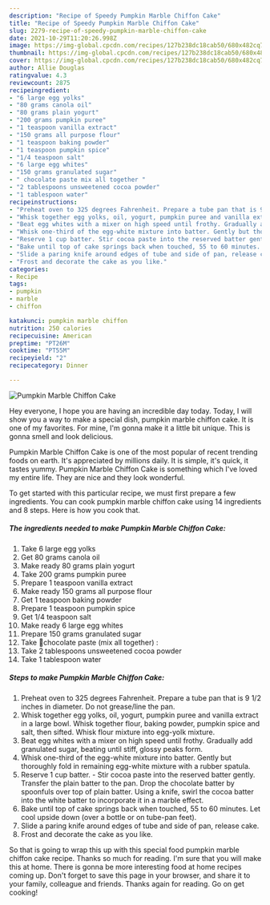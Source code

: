 ```yaml
---
description: "Recipe of Speedy Pumpkin Marble Chiffon Cake"
title: "Recipe of Speedy Pumpkin Marble Chiffon Cake"
slug: 2279-recipe-of-speedy-pumpkin-marble-chiffon-cake
date: 2021-10-29T11:20:26.998Z
image: https://img-global.cpcdn.com/recipes/127b238dc18cab50/680x482cq70/pumpkin-marble-chiffon-cake-recipe-main-photo.jpg
thumbnail: https://img-global.cpcdn.com/recipes/127b238dc18cab50/680x482cq70/pumpkin-marble-chiffon-cake-recipe-main-photo.jpg
cover: https://img-global.cpcdn.com/recipes/127b238dc18cab50/680x482cq70/pumpkin-marble-chiffon-cake-recipe-main-photo.jpg
author: Allie Douglas
ratingvalue: 4.3
reviewcount: 2875
recipeingredient:
- "6 large egg yolks"
- "80 grams canola oil"
- "80 grams plain yogurt"
- "200 grams pumpkin puree"
- "1 teaspoon vanilla extract"
- "150 grams all purpose flour"
- "1 teaspoon baking powder"
- "1 teaspoon pumpkin spice"
- "1/4 teaspoon salt"
- "6 large egg whites"
- "150 grams granulated sugar"
- " chocolate paste mix all together "
- "2 tablespoons unsweetened cocoa powder"
- "1 tablespoon water"
recipeinstructions:
- "Preheat oven to 325 degrees Fahrenheit. Prepare a tube pan that is 9 1/2 inches in diameter. Do not grease/line the pan."
- "Whisk together egg yolks, oil, yogurt, pumpkin puree and vanilla extract in a large bowl. Whisk together flour, baking powder, pumpkin spice and salt, then sifted. Whisk flour mixture into egg-yolk mixture."
- "Beat egg whites with a mixer on high speed until frothy. Gradually add granulated sugar, beating until stiff, glossy peaks form."
- "Whisk one-third of the egg-white mixture into batter. Gently but thoroughly fold in remaining egg-white mixture with a rubber spatula."
- "Reserve 1 cup batter. Stir cocoa paste into the reserved batter gently. Transfer the plain batter to the pan. Drop the chocolate batter by spoonfuls over top of plain batter. Using a knife, swirl the cocoa batter into the white batter to incorporate it in a marble effect."
- "Bake until top of cake springs back when touched, 55 to 60 minutes. Let cool upside down (over a bottle or on tube-pan feet)."
- "Slide a paring knife around edges of tube and side of pan, release cake."
- "Frost and decorate the cake as you like."
categories:
- Recipe
tags:
- pumpkin
- marble
- chiffon

katakunci: pumpkin marble chiffon 
nutrition: 250 calories
recipecuisine: American
preptime: "PT26M"
cooktime: "PT55M"
recipeyield: "2"
recipecategory: Dinner

---
```



![Pumpkin Marble Chiffon Cake](https://img-global.cpcdn.com/recipes/127b238dc18cab50/680x482cq70/pumpkin-marble-chiffon-cake-recipe-main-photo.jpg)

Hey everyone, I hope you are having an incredible day today. Today, I will show you a way to make a special dish, pumpkin marble chiffon cake. It is one of my favorites. For mine, I'm gonna make it a little bit unique. This is gonna smell and look delicious.

Pumpkin Marble Chiffon Cake is one of the most popular of recent trending foods on earth. It's appreciated by millions daily. It is simple, it's quick, it tastes yummy. Pumpkin Marble Chiffon Cake is something which I've loved my entire life. They are nice and they look wonderful.




To get started with this particular recipe, we must first prepare a few ingredients. You can cook pumpkin marble chiffon cake using 14 ingredients and 8 steps. Here is how you cook that.

<!--inarticleads1-->

##### The ingredients needed to make Pumpkin Marble Chiffon Cake:

1. Take 6 large egg yolks
1. Get 80 grams canola oil
1. Make ready 80 grams plain yogurt
1. Take 200 grams pumpkin puree
1. Prepare 1 teaspoon vanilla extract
1. Make ready 150 grams all purpose flour
1. Get 1 teaspoon baking powder
1. Prepare 1 teaspoon pumpkin spice
1. Get 1/4 teaspoon salt
1. Make ready 6 large egg whites
1. Prepare 150 grams granulated sugar
1. Take  🔹chocolate paste (mix all together) :
1. Take 2 tablespoons unsweetened cocoa powder
1. Take 1 tablespoon water




<!--inarticleads2-->

##### Steps to make Pumpkin Marble Chiffon Cake:

1. Preheat oven to 325 degrees Fahrenheit. Prepare a tube pan that is 9 1/2 inches in diameter. Do not grease/line the pan.
1. Whisk together egg yolks, oil, yogurt, pumpkin puree and vanilla extract in a large bowl. Whisk together flour, baking powder, pumpkin spice and salt, then sifted. Whisk flour mixture into egg-yolk mixture.
1. Beat egg whites with a mixer on high speed until frothy. Gradually add granulated sugar, beating until stiff, glossy peaks form.
1. Whisk one-third of the egg-white mixture into batter. Gently but thoroughly fold in remaining egg-white mixture with a rubber spatula.
1. Reserve 1 cup batter. - Stir cocoa paste into the reserved batter gently. Transfer the plain batter to the pan. Drop the chocolate batter by spoonfuls over top of plain batter. Using a knife, swirl the cocoa batter into the white batter to incorporate it in a marble effect.
1. Bake until top of cake springs back when touched, 55 to 60 minutes. Let cool upside down (over a bottle or on tube-pan feet).
1. Slide a paring knife around edges of tube and side of pan, release cake.
1. Frost and decorate the cake as you like.




So that is going to wrap this up with this special food pumpkin marble chiffon cake recipe. Thanks so much for reading. I'm sure that you will make this at home. There is gonna be more interesting food at home recipes coming up. Don't forget to save this page in your browser, and share it to your family, colleague and friends. Thanks again for reading. Go on get cooking!
